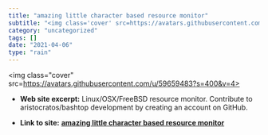 ```yaml
---
title: "amazing little character based resource monitor"
subtitle: "<img class='cover' src=https://avatars.githubusercontent.com/u/59659483?s=400&v=4>"
category: "uncategorized"
tags: []
date: "2021-04-06"
type: "rain"
---
```

<img class="cover" src=https://avatars.githubusercontent.com/u/59659483?s=400&v=4>



* **Web site excerpt:** Linux/OSX/FreeBSD resource monitor. Contribute to aristocratos/bashtop development by creating an account on GitHub.

* **Link to site:** **[amazing little character based resource monitor](https://github.com/aristocratos/bashtop)**